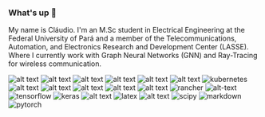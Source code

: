 ### What's up 👋
My name is Cláudio. I'm an M.Sc student in Electrical Engineering at the Federal University of Pará and a member of the Telecommunications, Automation, and Electronics Research and Development Center (LASSE). Where I currently work with Graph Neural Networks (GNN) and Ray-Tracing for wireless communication.

![alt text](https://img.shields.io/badge/Linux-FCC624?style=for-the-badge&logo=linux&logoColor=black) ![alt text](https://img.shields.io/badge/MySQL-005C84?style=for-the-badge&logo=mysql&logoColor=white) ![alt text](https://img.shields.io/badge/PHP-777BB4?style=for-the-badge&logo=php&logoColor=white) ![alt text](https://img.shields.io/badge/VIM-%2311AB00.svg?&style=for-the-badge&logo=vim&logoColor=white) ![alt text](https://img.shields.io/badge/Docker-2CA5E0?style=for-the-badge&logo=docker&logoColor=white) ![alt text](https://img.shields.io/badge/GNU%20Bash-4EAA25?style=for-the-badge&logo=GNU%20Bash&logoColor=white) ![kubernetes](https://img.shields.io/badge/kubernetes-326ce5.svg?&style=for-the-badge&logo=kubernetes&logoColor=white) ![alt text](https://img.shields.io/badge/Shell_Script-121011?style=for-the-badge&logo=gnu-bash&logoColor=white) ![alt text](https://img.shields.io/badge/PostgreSQL-316192?style=for-the-badge&logo=postgresql&logoColor=white) ![alt text](https://img.shields.io/badge/Opennebula-white?style=for-the-badge&logo=opennebula) ![alt text](https://img.shields.io/badge/GitLab%20CI/CD-330F63?style=for-the-badge&logo=gitlab&logoColor=white) ![alt text](https://img.shields.io/badge/Terraform-7B42BC?style=for-the-badge&logo=terraform&logoColor=white) ![rancher](https://img.shields.io/badge/Ansible-000000?style=for-the-badge&logo=ansible&logoColor=white) ![alt-text](https://img.shields.io/badge/Rancher-0075A8?style=for-the-badge&logo=rancher&logoColor=white) ![tensorflow](https://img.shields.io/badge/TensorFlow-FF6F00?style=for-the-badge&logo=tensorflow&logoColor=white) ![keras](https://img.shields.io/badge/Keras-FF0000?style=for-the-badge&logo=keras&logoColor=white) ![alt text](https://img.shields.io/badge/Python-FFD43B?style=for-the-badge&logo=python&logoColor=blue) ![latex](https://img.shields.io/badge/LaTeX-47A141?style=for-the-badge&logo=LaTeX&logoColor=white) ![alt text](https://img.shields.io/badge/Debian-A81D33?style=for-the-badge&logo=debian&logoColor=white) ![scipy](https://img.shields.io/badge/SciPy-654FF0?style=for-the-badge&logo=SciPy&logoColor=white) ![markdown](https://img.shields.io/badge/Markdown-000000?style=for-the-badge&logo=markdown&logoColor=white) ![pytorch](https://img.shields.io/badge/PyTorch-EE4C2C?style=for-the-badge&logo=pytorch&logoColor=white)


<!--
**claudio966/claudio966** is a ✨ _special_ ✨ repository because its `README.md` (this file) appears on your GitHub profile.

Here are some ideas to get you started:
- 🔭 I’m currently working on ...
- 🌱 I’m currently learning ...
- 👯 I’m looking to collaborate on ...
- 🤔 I’m looking for help with ...
- 💬 Ask me about ...
- 📫 How to reach me: ...
- 😄 Pronouns: ...
- ⚡ Fun fact: ...
-->
